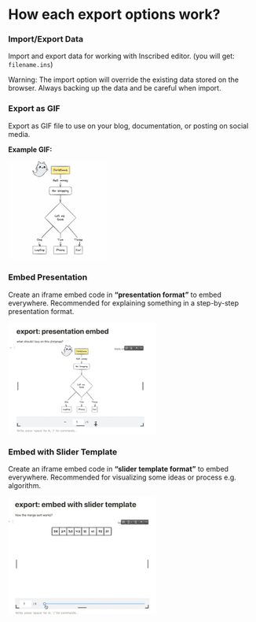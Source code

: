 # How each export options work?

### Import/Export Data

Import and export data for working with Inscribed editor. (you will get: `filename.ins`)

Warning: The import option will override the existing data stored on the browser. Always backing up the data and be careful when import.

### Export as GIF

Export as GIF file to use on your blog, documentation, or posting on social media.

**Example GIF:**

   <img src="./imgs/example-flowchart.gif" width="40%" alt="Example GIF">

### Embed Presentation

Create an iframe embed code in **“presentation format”** to embed everywhere. Recommended for explaining something in a step-by-step presentation format.

   <img src="./imgs/example-presentation-embed.gif" width="60%" alt="Example Presentation Embed">

### Embed with Slider Template

Create an iframe embed code in **“slider template format”** to embed everywhere. Recommended for visualizing some ideas or process e.g. algorithm.

   <img src="./imgs/example-slider-template-embed.gif" width="60%" alt="Example Slider Template Embed">
